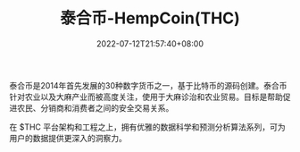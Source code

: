 ﻿---
weight: 
title: "泰合币-HempCoin(THC)"
description: "泰合币是2014年首先发展的30种数字货币之一，基于比特币的源码创建"
date: 2022-07-12T21:57:40+08:00
lastmod: 2022-07-12T16:45:40+08:00
draft: false
authors: ["浮尘"]
featuredImage: "taihebi-hempcointhc.webp"
link: "http://hempcoin.org/"
tags: ["数字代币","泰合币-HempCoin(THC)"]
categories: ["navigation"]
navigation: ["数字代币"]
lightgallery: true
toc: true
pinned: false
recommend: false
recommend1: false
---
泰合币是2014年首先发展的30种数字货币之一，基于比特币的源码创建。泰合币针对农业以及大麻产业而被高度关注，使用于大麻诊治和农业贸易。目标是帮助促进农民、分销商和消费者之间的安全交易关系。

在 $THC 平台架构和工程之上，拥有优雅的数据科学和预测分析算法系列，可为用户的数据提供更深入的洞察力。

